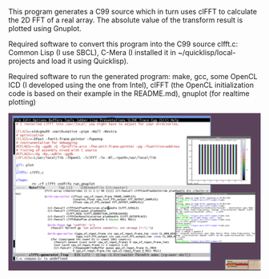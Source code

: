 This program generates a C99 source which in turn uses clFFT to
calculate the 2D FFT of a real array. The absolute value of the
transform result is plotted using Gnuplot.

Required software to convert this program into the C99 source
clfft.c: Common Lisp (I use SBCL), C-Mera (I installed it in
~/quicklisp/local-projects and load it using Quicklisp).

Required software to run the generated program: make, gcc, some
OpenCL ICD (I developed using the one from Intel), clFFT (the
OpenCL initialization code is based on their example in the
README.md), gnuplot (for realtime plotting)

![Screenshot of Emacs and Gnuplot.](/screen_c-mera-example.png?raw=true "Screenshot")